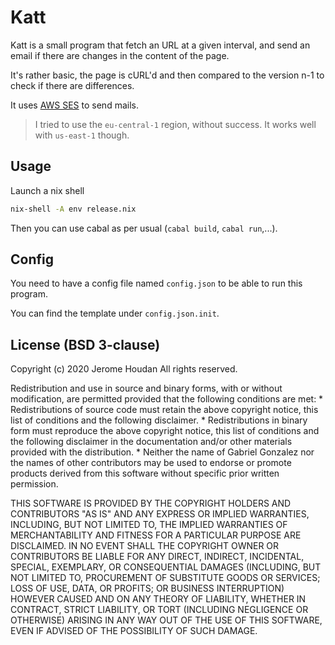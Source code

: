 # Katt

Katt is a small program that fetch an URL at a given interval, and send an email if there are changes in the content of the page.


It's rather basic, the page is cURL'd and then compared to the version n-1 to check if there are differences.

It uses [AWS SES](https://aws.amazon.com/ses/) to send mails.
> I tried to use the `eu-central-1` region, without success. It works well with `us-east-1` though.

## Usage

Launch a nix shell
```sh
nix-shell -A env release.nix
```
Then you can use cabal as per usual (`cabal build`, `cabal run`,...).

## Config

You need to have a config file named `config.json` to be able to run this program.

You can find the template under `config.json.init`.

## License (BSD 3-clause)

Copyright (c) 2020 Jerome Houdan All rights reserved.

Redistribution and use in source and binary forms, with or without modification, are permitted provided that the following conditions are met: * Redistributions of source code must retain the above copyright notice, this list of conditions and the following disclaimer. * Redistributions in binary form must reproduce the above copyright notice, this list of conditions and the following disclaimer in the documentation and/or other materials provided with the distribution. * Neither the name of Gabriel Gonzalez nor the names of other contributors may be used to endorse or promote products derived from this software without specific prior written permission.

THIS SOFTWARE IS PROVIDED BY THE COPYRIGHT HOLDERS AND CONTRIBUTORS "AS IS" AND ANY EXPRESS OR IMPLIED WARRANTIES, INCLUDING, BUT NOT LIMITED TO, THE IMPLIED WARRANTIES OF MERCHANTABILITY AND FITNESS FOR A PARTICULAR PURPOSE ARE DISCLAIMED. IN NO EVENT SHALL THE COPYRIGHT OWNER OR CONTRIBUTORS BE LIABLE FOR ANY DIRECT, INDIRECT, INCIDENTAL, SPECIAL, EXEMPLARY, OR CONSEQUENTIAL DAMAGES (INCLUDING, BUT NOT LIMITED TO, PROCUREMENT OF SUBSTITUTE GOODS OR SERVICES; LOSS OF USE, DATA, OR PROFITS; OR BUSINESS INTERRUPTION) HOWEVER CAUSED AND ON ANY THEORY OF LIABILITY, WHETHER IN CONTRACT, STRICT LIABILITY, OR TORT (INCLUDING NEGLIGENCE OR OTHERWISE) ARISING IN ANY WAY OUT OF THE USE OF THIS SOFTWARE, EVEN IF ADVISED OF THE POSSIBILITY OF SUCH DAMAGE.
